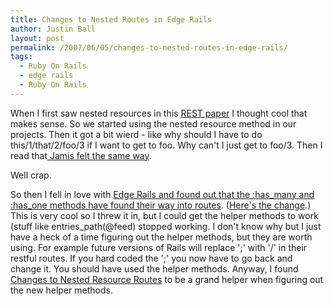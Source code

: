 ```yaml
---
title: Changes to Nested Routes in Edge Rails
author: Justin Ball
layout: post
permalink: /2007/06/05/changes-to-nested-routes-in-edge-rails/
tags:
  - Ruby On Rails
  - edge rails
  - Ruby On Rails
---
```


When I first saw nested resources in this [REST paper][1] I thought cool that makes sense. So we started using the nested resource method in our projects. Then it got a bit wierd - like why should I have to do this/1/that/2/foo/3 if I want to get to foo. Why can't I just get to foo/3. Then I read that[ Jamis felt the same way][2].

 [1]: http://www.b-simple.de/documents
 [2]: http://weblog.jamisbuck.org/2007/2/5/nesting-resources

Well crap.

So then I fell in love with [Edge Rails and found out that the :has\_many and :has\_one methods have found their way into routes][3]. ([Here's the change][4].) This is very cool so I threw it in, but I could get the helper methods to work (stuff like entries_path(@feed) stopped working. I don't know why but I just have a heck of a time figuring out the helper methods, but they are worth using. For example future versions of Rails will replace ';' with '/' in their restful routes. If you hard coded the ';' you now have to go back and change it. You should have used the helper methods.
Anyway, I found [Changes to Nested Resource Routes][5] to be a grand helper when figuring out the new helper methods.

 [3]: http://ryandaigle.com/articles/2007/5/6/what-s-new-in-edge-rails-restful-routing-updates
 [4]: http://dev.rubyonrails.org/changeset/6588
 [5]: http://tuples.us/2007/05/02/changes-to-nested-resource-routes/
